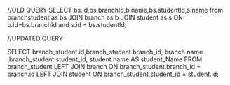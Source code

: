 //OLD QUERY
SELECT bs.id,bs.branchId,b.name,bs.studentId,s.name from branchstudent as bs
JOIN
branch as b
JOIN
student as s
ON
b.id=bs.branchId and s.id = bs.studentId;



//UPDATED QUERY

SELECT branch_student.id,branch_student.branch_id, branch.name ,branch_student.student_id, student.name AS student_Name
FROM branch_student 
	LEFT JOIN branch  ON branch_student.branch_id = branch.id 
	LEFT JOIN student ON branch_student.student_id = student.id;